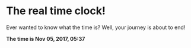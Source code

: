 # The real time clock!

Ever wanted to know what the time is? Well, your journey is about to end!

**The time is Nov 05, 2017, 05:37**